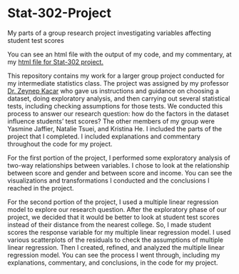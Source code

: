 # Stat-302-Project
My parts of a group research project investigating variables affecting student test scores

You can see an html file with the output of my code, and my commentary, at my [html file for Stat-302 project.](https://milesmatthews.github.io/Stat-302-Project/Stat-302-Project-Github.html)


This repository contains my work for a larger group project conducted for my intermediate statistics class. The project was assigned by my professor [Dr. Zeynep Kacar](https://www.american.edu/cas/faculty/kacar.cfm) who gave us instructions and guidance on choosing a dataset, doing exploratory analysis, and then carrying out several statistical tests, including checking assumptions for those tests. We conducted this process to answer our research question: how do the factors in the dataset influence students’ test scores? The other members of my group were Yasmine Jaffier, Natalie Tsuei, and Kristina He. I included the parts of the project that I completed. I included explanations and commentary throughout the code for my project. 

For the first portion of the project, I performed some exploratory analysis of two-way relationships between variables. I chose to look at the relationship between score and gender and between score and income. You can see the visualizations and transformations I conducted and the conclusions I reached in the project.

For the second portion of the project, I used a multiple linear regression model to explore our research question. After the exploratory phase of our project, we decided that it would be better to look at student test scores instead of their distance from the nearest college. So, I made student scores the response variable for my multiple linear regression model. I used various scatterplots of the residuals to check the assumptions of multiple linear regression. Then I created, refined, and analyzed the multiple linear regression model. You can see the process I went through, including my explanations, commentary, and conclusions, in the code for my project. 





